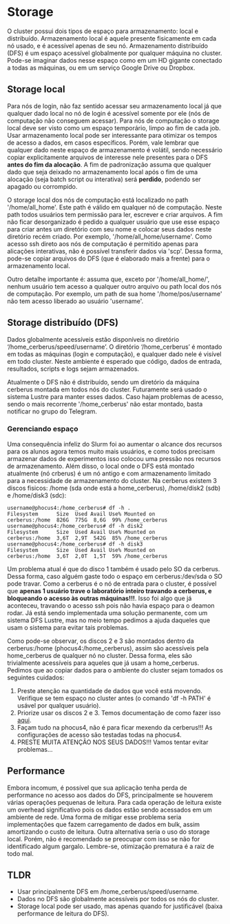 # Storage

O cluster possui dois tipos de espaço para armazenamento: local e distribuído. Armazenamento local é aquele presente fisicamente em cada nó usado, e é acessível apenas de seu nó. Armazenamento distribuído (DFS) é um espaço acessível globalmente por qualquer máquina no cluster. Pode-se imaginar dados nesse espaço como em um HD gigante conectado a todas as máquinas, ou em um serviço Google Drive ou Dropbox.

## Storage local

Para nós de login, não faz sentido acessar seu armazenamento local já que qualquer dado local no nó de login é acessível somente por ele (nós de computação não conseguem acessar). Para nós de computação o storage local deve ser visto como um espaço temporário, limpo ao fim de cada job. Usar armazenamento local pode ser interessante para otimizar os tempos de acesso a dados, em casos específicos. Porém, vale lembrar que qualquer dado neste espaço de armazenamento é volátil, sendo necessário copiar explicitamente arquivos de interesse nele presentes para o DFS **antes do fim da alocação**. A fim de padronização assuma que qualquer dado que seja deixado no armazenamento local após o fim de uma alocação (seja batch script ou interativa) será **perdido**, podendo ser apagado ou corrompido.

O storage local dos nós de computação está localizado no path '/home/all_home'. Este path é válido em qualquer nó de computação. Neste path todos usuários tem permissão para ler, escrever e criar arquivos. A fim não ficar desorganizado é pedido a qualquer usuário que use esse espaço para criar antes um diretório com seu nome e colocar seus dados neste diretório recém criado. Por exemplo, '/home/all_home/username'. Como acesso ssh direto aos nós de computação é permitido apenas para alicações interativas, não é possível transferir dados via 'scp'. Dessa forma, pode-se copiar arquivos do DFS (que é elaborado mais a frente) para o armazenamento local.

Outro detalhe importante é: assuma que, exceto por '/home/all_home/', nenhum usuário tem acesso a qualquer outro arquivo ou path local dos nós de computação. Por exemplo, um path de sua home '/home/pos/username' não tem acesso liberado ao usuário 'username'.

## Storage distribuído (DFS)

Dados globalmente acessíveis estão disponíveis no diretório ‘/home_cerberus/speed/username’. O diretório ‘/home_cerberus’ é montado em todas as máquinas (login e computação), e qualquer dado nele é visível em todo cluster. Neste ambiente é esperado que código, dados de entrada, resultados, scripts e logs sejam armazenados.

Atualmente o DFS não é distribuído, sendo um diretório da máquina cerberus montada em todos nós do cluster. Futuramente será usado o sistema Lustre para manter esses dados. Caso hajam problemas de acesso, sendo o mais recorrente '/home_cerberus' não estar montado, basta notificar no grupo do Telegram.

### Gerenciando espaço

Uma consequência infeliz do Slurm foi ao aumentar o alcance dos recursos para os alunos agora temos muito mais usuários, e como todos precisam armazenar dados de experimentos isso colocou uma pressão nos recursos de armazenamento. Além disso, o local onde o DFS está montado atualmente (nó crberus) é um nó antigo e com armazenamento limitado para a necessidade de armazenamento do cluster. Na cerberus existem 3 discos fisicos: /home (sda onde está a home_cerberus), /home/disk2 (sdb) e /home/disk3 (sdc):

```console
username@phocus4:/home_cerberus# df -h .
Filesystem      Size  Used Avail Use% Mounted on
cerberus:/home  826G  775G  8,6G  99% /home_cerberus
username@phocus4:/home_cerberus# df -h disk2
Filesystem      Size  Used Avail Use% Mounted on
cerberus:/home  3,6T  2,9T  542G  85% /home_cerberus
username@phocus4:/home_cerberus# df -h disk3
Filesystem      Size  Used Avail Use% Mounted on
cerberus:/home  3,6T  2,0T  1,5T  59% /home_cerberus
```

Um problema atual é que do disco 1 também é usado pelo SO da cerberus. Dessa forma, caso alguém gaste todo o espaço em cerberus:/dev/sda o SO pode travar. Como a cerberus é o nó de entrada para o cluster, é possível que **apenas 1 usuário trave o laboratório inteiro travando a cerberus, e bloqueando o acesso às outras máquinas!!!**. Isso foi algo que já aconteceu, travando o acesso ssh pois não havia espaço para o deamon rodar. Já está sendo implementada uma solução permanente, com um sistema DFS Lustre, mas no meio tempo pedimos a ajuda daqueles que usam o sistema para evitar tais problemas.

Como pode-se observar, os discos 2 e 3 são montados dentro da cerberus:/home (phocus4:/home_cerberus), assim são acessíveis pela home_cerberus de qualquer nó no cluster. Dessa forma, eles são trivialmente acessíveis para aqueles que já usam a home_cerberus. Pedimos que ao copiar dados para o ambiente do cluster sejam tomados os seguintes cuidados:
 1. Preste atenção na quantidade de dados que você está movendo. Verifique se tem espaço no cluster antes (o comando 'df -h PATH' é usável por qualquer usuário).
 2. Priorize usar os discos 2 e 3. Temos documentação de como fazer isso [aqui](https://github.com/WillianJunior/SpeedUFMG/blob/main/user/gamba.md#problema-11-espa%C3%A7o).
 3. Façam tudo na phocus4, não é para ficar mexendo da cerberus!!! As configurações de acesso são testadas todas na phocus4.
 4. PRESTE MUITA ATENÇÃO NOS SEUS DADOS!!! Vamos tentar evitar problemas...

## Performance

Embora incomum, é possível que sua aplicação tenha perda de performance no acesso aos dados do DFS, principalmente se houverem várias operações pequenas de leitura. Para cada operação de leitura existe um overhead significativo pois os dados estão sendo acessados em um ambiente de rede. Uma forma de mitigar esse problema seria implementações que fazem carregamento de dados em bulk, assim amortizando o custo de leitura. Outra alternativa seria o uso do storage local. Porém, não é recomendado se preocupar com isso se não for identificado algum gargalo. Lembre-se, otimização prematura é a raiz de todo mal.

## TLDR
 - Usar principalmente DFS em  /home_cerberus/speed/username.
 - Dados no DFS são globalmente acessíveis por todos os nós do cluster.
 - Storage local pode ser usado, mas apenas quando for justificável (baixa performance de leitura do DFS).




